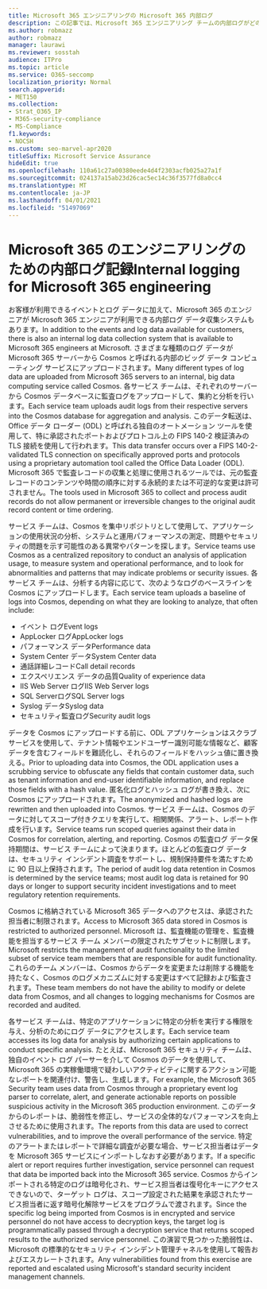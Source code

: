 ```yaml
---
title: Microsoft 365 エンジニアリングの Microsoft 365 内部ログ
description: この記事では、Microsoft 365 エンジニアリング チームの内部ログがどのように機能するのかについて説明します。
ms.author: robmazz
author: robmazz
manager: laurawi
ms.reviewer: sosstah
audience: ITPro
ms.topic: article
ms.service: O365-seccomp
localization_priority: Normal
search.appverid:
- MET150
ms.collection:
- Strat_O365_IP
- M365-security-compliance
- MS-Compliance
f1.keywords:
- NOCSH
ms.custom: seo-marvel-apr2020
titleSuffix: Microsoft Service Assurance
hideEdit: true
ms.openlocfilehash: 110a61c27a00380eede4d4f2303acfb025a27a1f
ms.sourcegitcommit: 024137a15ab23d26cac5ec14c36f3577fd8a0cc4
ms.translationtype: MT
ms.contentlocale: ja-JP
ms.lasthandoff: 04/01/2021
ms.locfileid: "51497069"
---
```

# <a name="internal-logging-for-microsoft-365-engineering"></a><span data-ttu-id="c9ab1-103">Microsoft 365 のエンジニアリングのための内部ログ記録</span><span class="sxs-lookup"><span data-stu-id="c9ab1-103">Internal logging for Microsoft 365 engineering</span></span>

<span data-ttu-id="c9ab1-104">お客様が利用できるイベントとログ データに加えて、Microsoft 365 のエンジニアが Microsoft 365 エンジニアが利用できる内部ログ データ収集システムもあります。</span><span class="sxs-lookup"><span data-stu-id="c9ab1-104">In addition to the events and log data available for customers, there is also an internal log data collection system that is available to Microsoft 365 engineers at Microsoft.</span></span> <span data-ttu-id="c9ab1-105">さまざまな種類のログ データが Microsoft 365 サーバーから Cosmos と呼ばれる内部のビッグ データ コンピューティング サービスにアップロードされます。</span><span class="sxs-lookup"><span data-stu-id="c9ab1-105">Many different types of log data are uploaded from Microsoft 365 servers to an internal, big data computing service called Cosmos.</span></span> <span data-ttu-id="c9ab1-106">各サービス チームは、それぞれのサーバーから Cosmos データベースに監査ログをアップロードして、集約と分析を行います。</span><span class="sxs-lookup"><span data-stu-id="c9ab1-106">Each service team uploads audit logs from their respective servers into the Cosmos database for aggregation and analysis.</span></span> <span data-ttu-id="c9ab1-107">このデータ転送は、Office データ ローダー (ODL) と呼ばれる独自のオートメーション ツールを使用して、特に承認されたポートおよびプロトコル上の FIPS 140-2 検証済みの TLS 接続を使用して行われます。</span><span class="sxs-lookup"><span data-stu-id="c9ab1-107">This data transfer occurs over a FIPS 140-2-validated TLS connection on specifically approved ports and protocols using a proprietary automation tool called the Office Data Loader (ODL).</span></span> <span data-ttu-id="c9ab1-108">Microsoft 365 で監査レコードの収集と処理に使用されるツールでは、元の監査レコードのコンテンツや時間の順序に対する永続的または不可逆的な変更は許可されません。</span><span class="sxs-lookup"><span data-stu-id="c9ab1-108">The tools used in Microsoft 365 to collect and process audit records do not allow permanent or irreversible changes to the original audit record content or time ordering.</span></span>

<span data-ttu-id="c9ab1-109">サービス チームは、Cosmos を集中リポジトリとして使用して、アプリケーションの使用状況の分析、システムと運用パフォーマンスの測定、問題やセキュリティの問題を示す可能性のある異常やパターンを探します。</span><span class="sxs-lookup"><span data-stu-id="c9ab1-109">Service teams use Cosmos as a centralized repository to conduct an analysis of application usage, to measure system and operational performance, and to look for abnormalities and patterns that may indicate problems or security issues.</span></span> <span data-ttu-id="c9ab1-110">各サービス チームは、分析する内容に応じて、次のようなログのベースラインを Cosmos にアップロードします。</span><span class="sxs-lookup"><span data-stu-id="c9ab1-110">Each service team uploads a baseline of logs into Cosmos, depending on what they are looking to analyze, that often include:</span></span>

- <span data-ttu-id="c9ab1-111">イベント ログ</span><span class="sxs-lookup"><span data-stu-id="c9ab1-111">Event logs</span></span>
- <span data-ttu-id="c9ab1-112">AppLocker ログ</span><span class="sxs-lookup"><span data-stu-id="c9ab1-112">AppLocker logs</span></span>
- <span data-ttu-id="c9ab1-113">パフォーマンス データ</span><span class="sxs-lookup"><span data-stu-id="c9ab1-113">Performance data</span></span>
- <span data-ttu-id="c9ab1-114">System Center データ</span><span class="sxs-lookup"><span data-stu-id="c9ab1-114">System Center data</span></span>
- <span data-ttu-id="c9ab1-115">通話詳細レコード</span><span class="sxs-lookup"><span data-stu-id="c9ab1-115">Call detail records</span></span>
- <span data-ttu-id="c9ab1-116">エクスペリエンス データの品質</span><span class="sxs-lookup"><span data-stu-id="c9ab1-116">Quality of experience data</span></span>
- <span data-ttu-id="c9ab1-117">IIS Web Server ログ</span><span class="sxs-lookup"><span data-stu-id="c9ab1-117">IIS Web Server logs</span></span>
- <span data-ttu-id="c9ab1-118">SQL Serverログ</span><span class="sxs-lookup"><span data-stu-id="c9ab1-118">SQL Server logs</span></span>
- <span data-ttu-id="c9ab1-119">Syslog データ</span><span class="sxs-lookup"><span data-stu-id="c9ab1-119">Syslog data</span></span>
- <span data-ttu-id="c9ab1-120">セキュリティ監査ログ</span><span class="sxs-lookup"><span data-stu-id="c9ab1-120">Security audit logs</span></span>

<span data-ttu-id="c9ab1-121">データを Cosmos にアップロードする前に、ODL アプリケーションはスクラブ サービスを使用して、テナント情報やエンドユーザー識別可能な情報など、顧客データを含むフィールドを難読化し、それらのフィールドをハッシュ値に置き換える。</span><span class="sxs-lookup"><span data-stu-id="c9ab1-121">Prior to uploading data into Cosmos, the ODL application uses a scrubbing service to obfuscate any fields that contain customer data, such as tenant information and end-user identifiable information, and replace those fields with a hash value.</span></span> <span data-ttu-id="c9ab1-122">匿名化ログとハッシュ ログが書き換え、次に Cosmos にアップロードされます。</span><span class="sxs-lookup"><span data-stu-id="c9ab1-122">The anonymized and hashed logs are rewritten and then uploaded into Cosmos.</span></span> <span data-ttu-id="c9ab1-123">サービス チームは、Cosmos のデータに対してスコープ付きクエリを実行して、相関関係、アラート、レポート作成を行います。</span><span class="sxs-lookup"><span data-stu-id="c9ab1-123">Service teams run scoped queries against their data in Cosmos for correlation, alerting, and reporting.</span></span> <span data-ttu-id="c9ab1-124">Cosmos の監査ログ データ保持期間は、サービス チームによって決まります。ほとんどの監査ログ データは、セキュリティ インシデント調査をサポートし、規制保持要件を満たすために 90 日以上保持されます。</span><span class="sxs-lookup"><span data-stu-id="c9ab1-124">The period of audit log data retention in Cosmos is determined by the service teams; most audit log data is retained for 90 days or longer to support security incident investigations and to meet regulatory retention requirements.</span></span>

<span data-ttu-id="c9ab1-125">Cosmos に格納されている Microsoft 365 データへのアクセスは、承認された担当者に制限されます。</span><span class="sxs-lookup"><span data-stu-id="c9ab1-125">Access to Microsoft 365 data stored in Cosmos is restricted to authorized personnel.</span></span> <span data-ttu-id="c9ab1-126">Microsoft は、監査機能の管理を、監査機能を担当するサービス チーム メンバーの限定されたサブセットに制限します。</span><span class="sxs-lookup"><span data-stu-id="c9ab1-126">Microsoft restricts the management of audit functionality to the limited subset of service team members that are responsible for audit functionality.</span></span> <span data-ttu-id="c9ab1-127">これらのチーム メンバーは、Cosmos からデータを変更または削除する機能を持たなく、Cosmos のログメカニズムに対する変更はすべて記録および監査されます。</span><span class="sxs-lookup"><span data-stu-id="c9ab1-127">These team members do not have the ability to modify or delete data from Cosmos, and all changes to logging mechanisms for Cosmos are recorded and audited.</span></span>

<span data-ttu-id="c9ab1-128">各サービス チームは、特定のアプリケーションに特定の分析を実行する権限を与え、分析のためにログ データにアクセスします。</span><span class="sxs-lookup"><span data-stu-id="c9ab1-128">Each service team accesses its log data for analysis by authorizing certain applications to conduct specific analysis.</span></span> <span data-ttu-id="c9ab1-129">たとえば、Microsoft 365 セキュリティ チームは、独自のイベント ログ パーサーを介して Cosmos のデータを使用して、Microsoft 365 の実稼働環境で疑わしいアクティビティに関するアクション可能なレポートを関連付け、警告し、生成します。</span><span class="sxs-lookup"><span data-stu-id="c9ab1-129">For example, the Microsoft 365 Security team uses data from Cosmos through a proprietary event log parser to correlate, alert, and generate actionable reports on possible suspicious activity in the Microsoft 365 production environment.</span></span> <span data-ttu-id="c9ab1-130">このデータからのレポートは、脆弱性を修正し、サービスの全体的なパフォーマンスを向上させるために使用されます。</span><span class="sxs-lookup"><span data-stu-id="c9ab1-130">The reports from this data are used to correct vulnerabilities, and to improve the overall performance of the service.</span></span> <span data-ttu-id="c9ab1-131">特定のアラートまたはレポートで詳細な調査が必要な場合、サービス担当者はデータを Microsoft 365 サービスにインポートしなおす必要があります。</span><span class="sxs-lookup"><span data-stu-id="c9ab1-131">If a specific alert or report requires further investigation, service personnel can request that data be imported back into the Microsoft 365 service.</span></span> <span data-ttu-id="c9ab1-132">Cosmos からインポートされる特定のログは暗号化され、サービス担当者は復号化キーにアクセスできないので、ターゲット ログは、スコープ設定された結果を承認されたサービス担当者に返す暗号化解除サービスをプログラムで渡されます。</span><span class="sxs-lookup"><span data-stu-id="c9ab1-132">Since the specific log being imported from Cosmos is in encrypted and service personnel do not have access to decryption keys, the target log is programmatically passed through a decryption service that returns scoped results to the authorized service personnel.</span></span> <span data-ttu-id="c9ab1-133">この演習で見つかった脆弱性は、Microsoft の標準的なセキュリティ インシデント管理チャネルを使用して報告およびエスカレートされます。</span><span class="sxs-lookup"><span data-stu-id="c9ab1-133">Any vulnerabilities found from this exercise are reported and escalated using Microsoft's standard security incident management channels.</span></span>
